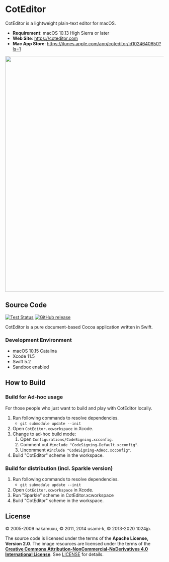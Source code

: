 # CotEditor

CotEditor is a lightweight plain-text editor for macOS.

- **Requirement**: macOS 10.13 High Sierra or later
- **Web Site**: <https://coteditor.com>
- **Mac App Store**: <https://itunes.apple.com/app/coteditor/id1024640650?ls=1>

<img src="screenshot@2x.png" width="750"/>

## Source Code

[![Test Status](https://github.com/coteditor/CotEditor/workflows/Test/badge.svg)](https://github.com/coteditor/CotEditor/actions?query=workflow%3ATest)
[![GitHub release](https://img.shields.io/github/release/coteditor/CotEditor.svg)](https://github.com/coteditor/CotEditor/releases/latest)

CotEditor is a pure document-based Cocoa application written in Swift.

### Development Environment

- macOS 10.15 Catalina
- Xcode 11.5
- Swift 5.2
- Sandbox enabled

## How to Build

### Build for Ad-hoc usage

For those people who just want to build and play with CotEditor locally.

1. Run following commands to resolve dependencies.
   - `git submodule update --init`
1. Open `CotEditor.xcworkspace` in Xcode.
1. Change to ad-hoc build mode:
   1. Open `Configurations/CodeSigning.xcconfig`.
   1. Comment out `#include "CodeSigning-Default.xcconfig"`.
   1. Uncomment `#include "CodeSigning-AdHoc.xcconfig"`.
1. Build "CotEditor" scheme in the workspace.

### Build for distribution (incl. Sparkle version)

1. Run following commands to resolve dependencies.
   - `git submodule update --init`
1. Open `CotEditor.xcworkspace` in Xcode.
1. Run "Sparkle" scheme in CotEditor.xcworkspace
1. Build "CotEditor" scheme in the workspace.

## License

© 2005-2009 nakamuxu,
© 2011, 2014 usami-k,
© 2013-2020 1024jp.

The source code is licensed under the terms of the **Apache License, Version 2.0**. The image resources are licensed under the terms of the [**Creative Commons Attribution-NonCommercial-NoDerivatives 4.0 International License**](https://creativecommons.org/licenses/by-nc-nd/4.0/). See [LICENSE](LICENSE) for details.
